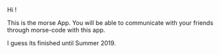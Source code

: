 Hi ! 

This is the morse App. You will be able to communicate with your friends through morse-code with this app.

I guess its finished until Summer 2019.